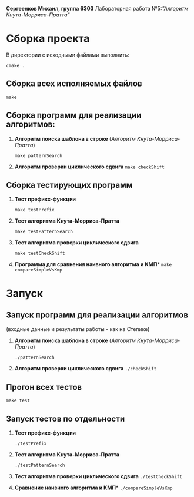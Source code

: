 **Сергеенков Михаил, группа 6303**
Лабораторная работа №5:_"Алгоритм Кнута-Морриса-Пратта"_
# Сборка проекта
В директории с исходными файлами выполнить:

    cmake .
## Сборка всех исполняемых файлов

    make
## Сборка программ для реализации алгоритмов:

 1. **Алгоритм поиска шаблона в строке** (*Алгоритм Кнута-Морриса-Пратта*)


	`make patternSearch`

 2. **Алгоритм проверки циклического сдвига**
	`make checkShift`
## Сборка тестирующих программ
1. **Тест префикс-функции**

    `make testPrefix `

2. **Тест алгоритма Кнута-Морриса-Пратта**

    `make testPatternSearch`

3. **Тест алгоритма проверки циклического сдвига**

   `make testCheckShift`
4. **Программа для сравнения наивного алгоритма и КМП***
   `make compareSimpleVsKmp`
# Запуск
## Запуск программ для реализации алгоритмов
(входные данные и результаты работы - как на Степике)
1. **Алгоритм поиска шаблона в строке** (*Алгоритм Кнута-Морриса-Пратта*)


	`./patternSearch`

 2. **Алгоритм проверки циклического сдвига**
	`./checkShift`
## Прогон всех тестов

   `make test`

## Запуск тестов по отдельности
1. **Тест префикс-функции**

    `./testPrefix `

2. **Тест алгоритма Кнута-Морриса-Пратта**

    `./testPatternSearch`

3. **Тест алгоритма проверки циклического сдвига**
 `./testCheckShift`
 
4. **Сравнение наивного алгоритма и КМП***
   `./compareSimpleVsKmp`
